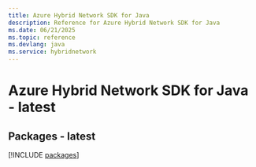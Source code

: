 ```yaml
---
title: Azure Hybrid Network SDK for Java
description: Reference for Azure Hybrid Network SDK for Java
ms.date: 06/21/2025
ms.topic: reference
ms.devlang: java
ms.service: hybridnetwork
---
```

# Azure Hybrid Network SDK for Java - latest
## Packages - latest
[!INCLUDE [packages](hybrid-network-index.md)]